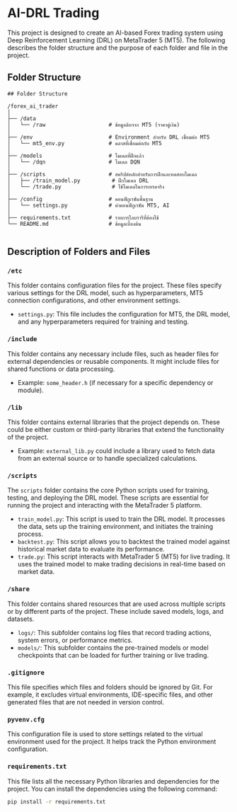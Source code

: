 # AI-DRL Trading

This project is designed to create an AI-based Forex trading system using Deep Reinforcement Learning (DRL) on MetaTrader 5 (MT5). The following describes the folder structure and the purpose of each folder and file in the project.

## Folder Structure

```
## Folder Structure

/forex_ai_trader
│
├── /data
│   └── /raw                    # ข้อมูลดิบจาก MT5 (ราคาคู่เงิน)
│
├── /env                        # Environment สำหรับ DRL เชื่อมต่อ MT5
│   └── mt5_env.py              # คลาสที่เชื่อมต่อกับ MT5
│
├── /models                     # โมเดลที่ฝึกแล้ว
│   └── /dqn                    # โมเดล DQN
│
├── /scripts                    # สคริปต์หลักสำหรับการฝึกและทดสอบโมเดล
│   ├── /train_model.py          # ฝึกโมเดล DRL
│   └── /trade.py                # ใช้โมเดลในการเทรดจริง
│
├── /config                     # คอนฟิกูเรชันพื้นฐาน
│   └── settings.py             # ค่าคอนฟิกูเรชัน MT5, AI
│
├── requirements.txt            # รายการไลบรารีที่ต้องใช้
└── README.md                   # ข้อมูลเบื้องต้น


```

## Description of Folders and Files

### `/etc`

This folder contains configuration files for the project. These files specify various settings for the DRL model, such as hyperparameters, MT5 connection configurations, and other environment settings.

- `settings.py`: This file includes the configuration for MT5, the DRL model, and any hyperparameters required for training and testing.

### `/include`

This folder contains any necessary include files, such as header files for external dependencies or reusable components. It might include files for shared functions or data processing.

- Example: `some_header.h` (if necessary for a specific dependency or module).

### `/lib`

This folder contains external libraries that the project depends on. These could be either custom or third-party libraries that extend the functionality of the project.

- Example: `external_lib.py` could include a library used to fetch data from an external source or to handle specialized calculations.

### `/scripts`

The `scripts` folder contains the core Python scripts used for training, testing, and deploying the DRL model. These scripts are essential for running the project and interacting with the MetaTrader 5 platform.

- `train_model.py`: This script is used to train the DRL model. It processes the data, sets up the training environment, and initiates the training process.
- `backtest.py`: This script allows you to backtest the trained model against historical market data to evaluate its performance.
- `trade.py`: This script interacts with MetaTrader 5 (MT5) for live trading. It uses the trained model to make trading decisions in real-time based on market data.

### `/share`

This folder contains shared resources that are used across multiple scripts or by different parts of the project. These include saved models, logs, and datasets.

- `logs/`: This subfolder contains log files that record trading actions, system errors, or performance metrics.
- `models/`: This subfolder contains the pre-trained models or model checkpoints that can be loaded for further training or live trading.

### `.gitignore`

This file specifies which files and folders should be ignored by Git. For example, it excludes virtual environments, IDE-specific files, and other generated files that are not needed in version control.

### `pyvenv.cfg`

This configuration file is used to store settings related to the virtual environment used for the project. It helps track the Python environment configuration.

### `requirements.txt`

This file lists all the necessary Python libraries and dependencies for the project. You can install the dependencies using the following command:

```bash
pip install -r requirements.txt
```
